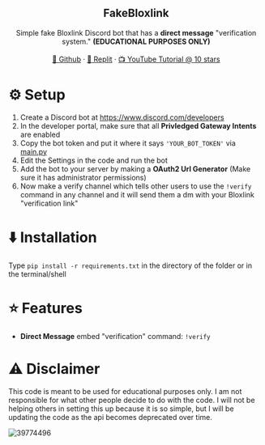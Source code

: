   <h2 align="center">FakeBloxlink</h2>
  <p align="center">
    Simple fake Bloxlink Discord bot that has a <b>direct message</b> "verification system." <b>(EDUCATIONAL PURPOSES ONLY)</b>
    <br />
    <br />
    <a href="https://github.com/Severitylol/FakeBloxlink.git">👀 Github</a>
    ·
    <a href="https://replit.com/@severitylol16/FakeBloxlink">🤖 Replit</a>
    ·
    <a href="#">📺 YouTube Tutorial @ 10 stars</a>
  </p>
</div>

# ⚙️ Setup

1. Create a Discord bot at https://www.discord.com/developers
2. In the developer portal, make sure that all **Privledged Gateway Intents** are enabled
3. Copy the bot token and put it where it says `'YOUR_BOT_TOKEN'` via [main.py](https://github.com/Severitylol/FakeBloxlink/blob/main/main.py)
4. Edit the Settings in the code and run the bot
5. Add the bot to your server by making a **OAuth2 Url Generator** (Make sure it has administrator permissions)
6. Now make a verify channel which tells other users to use the `!verify` command in any channel and it will send them a dm with your Bloxlink "verification link"

# ⬇️ Installation
Type ```pip install -r requirements.txt``` in the directory of the folder or in the terminal/shell

# ⭐ Features

- **Direct Message** embed "verification" command: `!verify`

# ⚠️ Disclaimer
This code is meant to be used for educational purposes only. I am not responsible for what other people decide to do with the code. I will not be helping others in setting this up because it is so simple, but I will be updating the code as the api becomes deprecated over time.

![39774496](https://github.com/Severitylol/FakeBloxlink/assets/146803465/f356ed6d-3be2-4a8e-8dc8-c4508820ec6a)
